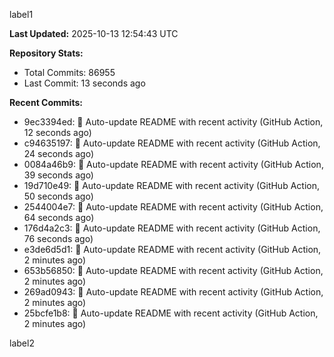 
label1 
<!-- ACTIVITY_START -->
**Last Updated:** 2025-10-13 12:54:43 UTC

**Repository Stats:**
- Total Commits: 86955
- Last Commit: 13 seconds ago

**Recent Commits:**
- 9ec3394ed: 🤖 Auto-update README with recent activity (GitHub Action, 12 seconds ago)
- c94635197: 🤖 Auto-update README with recent activity (GitHub Action, 24 seconds ago)
- 0084a46b9: 🤖 Auto-update README with recent activity (GitHub Action, 39 seconds ago)
- 19d710e49: 🤖 Auto-update README with recent activity (GitHub Action, 50 seconds ago)
- 2544004e7: 🤖 Auto-update README with recent activity (GitHub Action, 64 seconds ago)
- 176d4a2c3: 🤖 Auto-update README with recent activity (GitHub Action, 76 seconds ago)
- e3de6d5d1: 🤖 Auto-update README with recent activity (GitHub Action, 2 minutes ago)
- 653b56850: 🤖 Auto-update README with recent activity (GitHub Action, 2 minutes ago)
- 269ad0943: 🤖 Auto-update README with recent activity (GitHub Action, 2 minutes ago)
- 25bcfe1b8: 🤖 Auto-update README with recent activity (GitHub Action, 2 minutes ago)
<!-- ACTIVITY_END -->

label2

